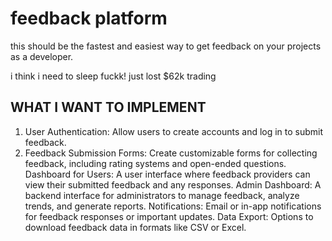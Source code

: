 # feedback platform

this should be the fastest and easiest way to get feedback on your projects as a developer.

i think i need to sleep fuckk! just lost $62k trading


## WHAT I WANT TO IMPLEMENT

1. User Authentication: Allow users to create accounts and log in to submit feedback.
2. Feedback Submission Forms: Create customizable forms for collecting feedback, including rating systems and open-ended questions.
Dashboard for Users: A user interface where feedback providers can view their submitted feedback and any responses.
Admin Dashboard: A backend interface for administrators to manage feedback, analyze trends, and generate reports.
Notifications: Email or in-app notifications for feedback responses or important updates.
Data Export: Options to download feedback data in formats like CSV or Excel.